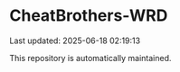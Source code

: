 # CheatBrothers-WRD

Last updated: 2025-06-18 02:19:13

This repository is automatically maintained.
